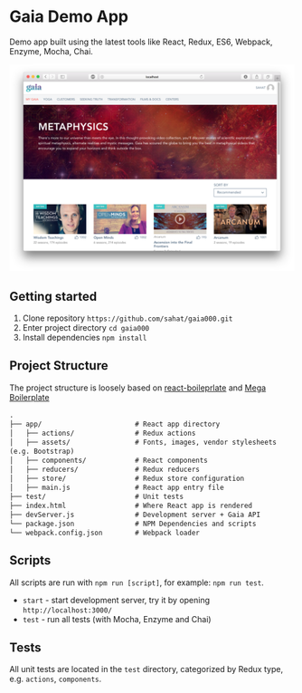 # Gaia Demo App

Demo app built using the latest tools like React, Redux, ES6, Webpack, Enzyme, Mocha, Chai.

![](screenshot.png)

## Getting started

1. Clone repository `https://github.com/sahat/gaia000.git`
2. Enter project directory `cd gaia000`
3. Install dependencies `npm install`

## Project Structure

The project structure is loosely based on [react-boileprlate](https://github.com/mxstbr/react-boilerplate) and [Mega Boilerplate](http://megaboilerplate.com/)

```
.
├── app/                       # React app directory
│   ├── actions/               # Redux actions
│   ├── assets/                # Fonts, images, vendor stylesheets (e.g. Bootstrap)
│   ├── components/            # React components
│   ├── reducers/              # Redux reducers
│   ├── store/                 # Redux store configuration
│   ├── main.js                # React app entry file
├── test/                      # Unit tests
├── index.html                 # Where React app is rendered
├── devServer.js               # Development server + Gaia API
└── package.json               # NPM Dependencies and scripts
└── webpack.config.json        # Webpack loader
```

## Scripts

All scripts are run with `npm run [script]`, for example: `npm run test`.

* `start` - start development server, try it by opening `http://localhost:3000/`
* `test` - run all tests (with Mocha, Enzyme and Chai)

## Tests

All unit tests are located in the `test` directory, categorized by Redux type, e.g. `actions`, `components`.
